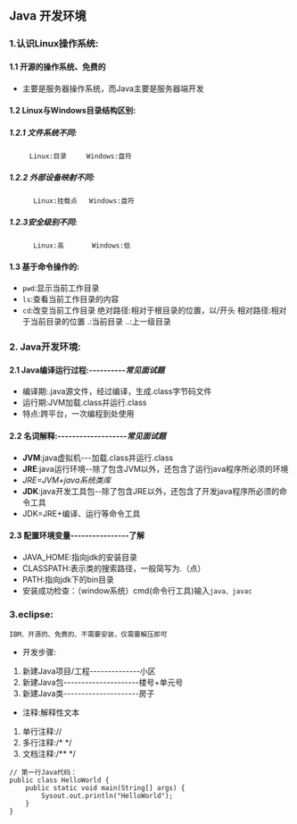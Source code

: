 ## Java 开发环境
### 1.认识Linux操作系统:
#### 1.1 开源的操作系统、免费的
- 主要是服务器操作系统，而Java主要是服务器端开发
#### 1.2 Linux与Windows目录结构区别:
##### 1.2.1 文件系统不同:
         Linux:目录     Windows:盘符
##### 1.2.2 外部设备映射不同:
	      Linux:挂载点   Windows:盘符
##### 1.2.3安全级别不同:
	      Linux:高       Windows:低
#### 1.3 基于命令操作的:
-  `pwd`:显示当前工作目录
-  `ls`:查看当前工作目录的内容
- `cd`:改变当前工作目录
	绝对路径:相对于根目录的位置，以/开头
	相对路径:相对于当前目录的位置
	.:当前目录
	..:上一级目录
### 2. Java开发环境:
#### 2.1 Java编译运行过程:----------*常见面试题*
- 编译期:.java源文件，经过编译，生成.class字节码文件
- 运行期:JVM加载.class并运行.class
- 特点:跨平台，一次编程到处使用
#### 2.2 名词解释:-------------------*常见面试题*
- **JVM**:java虚拟机---加载.class并运行.class
- **JRE**:java运行环境--除了包含JVM以外，还包含了运行java程序所必须的环境
- *JRE=JVM+java系统类库*
- **JDK**:java开发工具包--除了包含JRE以外，还包含了开发java程序所必须的命令工具
- JDK=JRE+编译、运行等命令工具
#### 2.3 配置环境变量----------------了解
- JAVA_HOME:指向jdk的安装目录
- CLASSPATH:表示类的搜索路径，一般简写为.（点）
- PATH:指向jdk下的bin目录
- 安装成功检查：（window系统）cmd(命令行工具)输入`java、javac`
### 3.eclipse:
    IBM、开源的、免费的、不需要安装，仅需要解压即可
- 开发步骤:
1. 新建Java项目/工程--------------小区
2. 新建Java包---------------------楼号+单元号
3. 新建Java类---------------------房子

- 注释:解释性文本
1. 单行注释://
2. 多行注释:/* */
3. 文档注释:/** */
```
// 第一行Java代码：
public class HelloWorld {
	public static void main(String[] args) {
		Sysout.out.println("HelloWorld");
	}
}
```